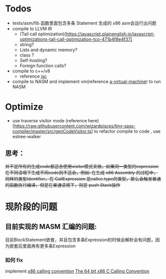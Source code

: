 # Todos

* tests/asm/fib 函数里面包含多条 Statement 生成的 x86 asm会运行出问题
* compile to LLVM IR
    * (Tail call optimization)[https://javascript.plainenglish.io/javascript-optimizations-tail-call-optimization-tco-471b4f8e4f37]
    * string?
    * Lists and dynamic memory?
    * class ?
    * Self-hosting?
    * Foreign function calls?
* compile to c++/v8
    * reference [jsc](https://github.com/eatonphil/jsc)
* compile to NASM and implement vm(reference [a-virtual-machine](http://craftinginterpreters.com/a-virtual-machine.html)) to run NASM

# Optimize

* use traverse visitor mode (reference here)[https://raw.githubusercontent.com/wizardpisces/tiny-sass-compiler/master/src/genCodeVisitor.ts] to refactor compile to code , use estree-walker

## 思考：
~~并不是所有的生成code都适合使用visitor模式来做，如果同一类型的expression在不同语境下生成不同code则不适合，例如: 
在生成 x86 Assembly 的过程中，同样的类型Identifier，在 CallExpression 是callee.type的类型，那么会触发普通的函数执行编译，但是在普通语境下，则是 push Stack操作~~

# 现阶段的问题
## 目前实现的 MASM 汇编的问题:

目前BlockStatement嵌套，并且包含多条Expression的时候会解析会有问题，因为嵌套后里面再有更多条Expression

### 如何 fix
implement
[x86 calling convention](https://en.wikipedia.org/wiki/X86_calling_conventions)
[The 64 bit x86 C Calling Convention](https://aaronbloomfield.github.io/pdr/book/x86-64bit-ccc-chapter.pdf)



